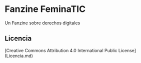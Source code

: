 # Fanzine FeminaTIC
Un Fanzine sobre derechos digitales
## Licencia
[Creative Commons Attribution 4.0 International Public License] (Licencia.md)
